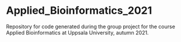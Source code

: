 # Applied_Bioinformatics_2021
Repository for code generated during the group project for the course Applied Bioinformatics at Uppsala University, autumn 2021.
